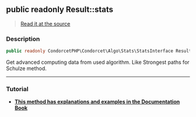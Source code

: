 ## public readonly Result::stats

> [Read it at the source](https://github.com/julien-boudry/Condorcet/blob/master/src/Result.php#L26)

### Description    

```php
public readonly CondorcetPHP\Condorcet\Algo\Stats\StatsInterface Result->stats 
```

Get advanced computing data from used algorithm. Like Strongest paths for Schulze method.
    
---------------------------------------

### Tutorial

* **[This method has explanations and examples in the Documentation Book](https://www.condorcet.io/3.AsPhpLibrary/.AddVotes)**    
